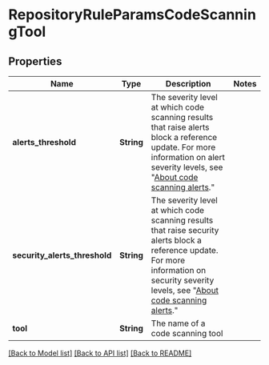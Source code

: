 # RepositoryRuleParamsCodeScanningTool

## Properties

Name | Type | Description | Notes
------------ | ------------- | ------------- | -------------
**alerts_threshold** | **String** | The severity level at which code scanning results that raise alerts block a reference update. For more information on alert severity levels, see \"[About code scanning alerts](https://docs.github.com/code-security/code-scanning/managing-code-scanning-alerts/about-code-scanning-alerts#about-alert-severity-and-security-severity-levels).\" | 
**security_alerts_threshold** | **String** | The severity level at which code scanning results that raise security alerts block a reference update. For more information on security severity levels, see \"[About code scanning alerts](https://docs.github.com/code-security/code-scanning/managing-code-scanning-alerts/about-code-scanning-alerts#about-alert-severity-and-security-severity-levels).\" | 
**tool** | **String** | The name of a code scanning tool | 

[[Back to Model list]](../README.md#documentation-for-models) [[Back to API list]](../README.md#documentation-for-api-endpoints) [[Back to README]](../README.md)


